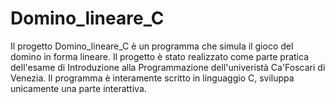# Domino_lineare_C
Il progetto Domino_lineare_C è un programma che simula il gioco del domino in forma lineare.
Il progetto è stato realizzato come parte pratica dell'esame di Introduzione alla Programmazione dell'univeristà
Ca'Foscari di Venezia.
Il programma è interamente scritto in linguaggio C, sviluppa unicamente una parte interattiva.
